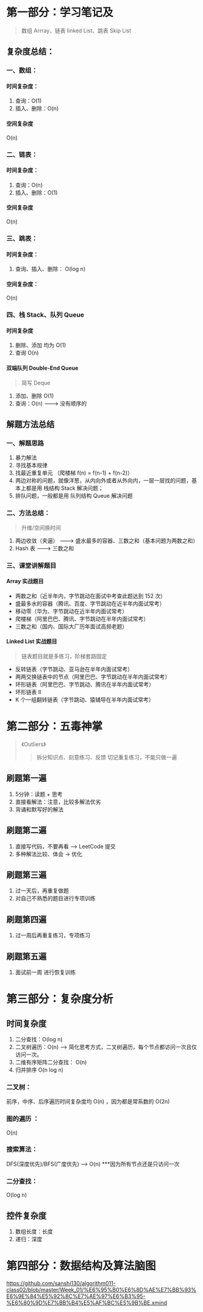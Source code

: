 # 第一部分：学习笔记及
> 数组 Arrray、链表 linked List、跳表 Skip List

## 复杂度总结：
### 一、数组：
#### 时间复杂度：
1. 查询：O(1)
2. 插入、删除：O(n)
#### 空间复杂度
O(n)

### 二、链表：
#### 时间复杂度：
1. 查询：O(n)
2. 插入、删除：O(1)
#### 空间复杂度
O(n)

### 三、跳表：
#### 时间复杂度：
1. 查询、插入、删除： O(log n)

#### 空间复杂度：
O(n)

### 四、栈 Stack、队列 Queue
#### 时间复杂度
1. 删除、添加 均为 O(1)
2. 查询 O(n)

#### 双端队列 Double-End Queue
> 简写 Deque
1. 添加、删除 O(1)
2. 查询：O(n) ---> 没有顺序的

## 解题方法总结
### 一、解题思路
1. 暴力解法
2. 寻找基本规律
3. 找最近重复单元 （爬楼梯  f(n) = f(n-1) + f(n-2)）
4. 两边对称的问题，就像洋葱，从内向外或者从外向内，一层一层找的问题，基本上都是用 栈结构 Stack 解决问题；
5. 排队问题，一般都是用 队列结构 Queue 解决问题

### 二、方法总结：
> 升维/空间换时间
1. 两边收敛（夹逼） ---> 盛水最多的容器、三数之和（基本问题为两数之和）
2. Hash 表 ---> 三数之和

### 三、课堂讲解题目
#### Array 实战题目
- 两数之和（近半年内，字节跳动在面试中考查此题达到 152 次）
- 盛最多水的容器（腾讯、百度、字节跳动在近半年内面试常考）
- 移动零（华为、字节跳动在近半年内面试常考）
- 爬楼梯（阿里巴巴、腾讯、字节跳动在半年内面试常考）
- 三数之和（国内、国际大厂历年面试高频老题）
#### Linked List 实战题目
> 链表题目就是多练习，阶梯套路固定
- 反转链表（字节跳动、亚马逊在半年内面试常考）
- 两两交换链表中的节点（阿里巴巴、字节跳动在半年内面试常考）
- 环形链表（阿里巴巴、字节跳动、腾讯在半年内面试常考）
- 环形链表 II
- K 个一组翻转链表（字节跳动、猿辅导在半年内面试常考）

# 第二部分：五毒神掌
> 《Outliers》
>> 拆分知识点、刻意练习、反馈
>> 切记重复练习，不能只做一遍
## 刷题第一遍
1. 5分钟：读题 + 思考
2. 直接看解法：注意，比较多解法优劣
3. 背诵和默写好的解法

## 刷题第二遍
1. 直接写代码，不要再看 --> LeetCode 提交
2. 多种解法比较、体会 -> 优化

## 刷题第三遍
1. 过一天后，再重复做题
2. 对自己不熟悉的题目进行专项训练

## 刷题第四遍
1. 过一周后再重复练习，专项练习

## 刷题第五遍
1. 面试前一周 进行恢复训练

# 第三部分：复杂度分析
## 时间复杂度
1. 二分查找：O(log n)
2. 二叉树遍历：O(n)  --> 简化思考方式，二叉树遍历，每个节点都访问一次且仅访问一次。
2. 二维有序矩阵二分查找： O(n)
3. 归并排序 O(n log n)
### 二叉树：
前序，中序、后序遍历时间复杂度均 O(n) ，因为都是常系数的 O(2n)
### 图的遍历 ： 
O(n)
### 搜索算法：
DFS(深度优先)/BFS(广度优先) --> O(n) ***因为所有节点还是只访问一次
### 二分查找：
O(log n)

## 控件复杂度
1. 数组长度：长度
2. 递归：深度

# 第四部分：数据结构及算法脑图
https://github.com/sanshi130/algorithm011-class02/blob/master/Week_01/%E6%95%B0%E6%8D%AE%E7%BB%93%E6%9E%84%E5%92%8C%E7%AE%97%E6%B3%95-%E6%80%9D%E7%BB%B4%E5%AF%BC%E5%9B%BE.xmind